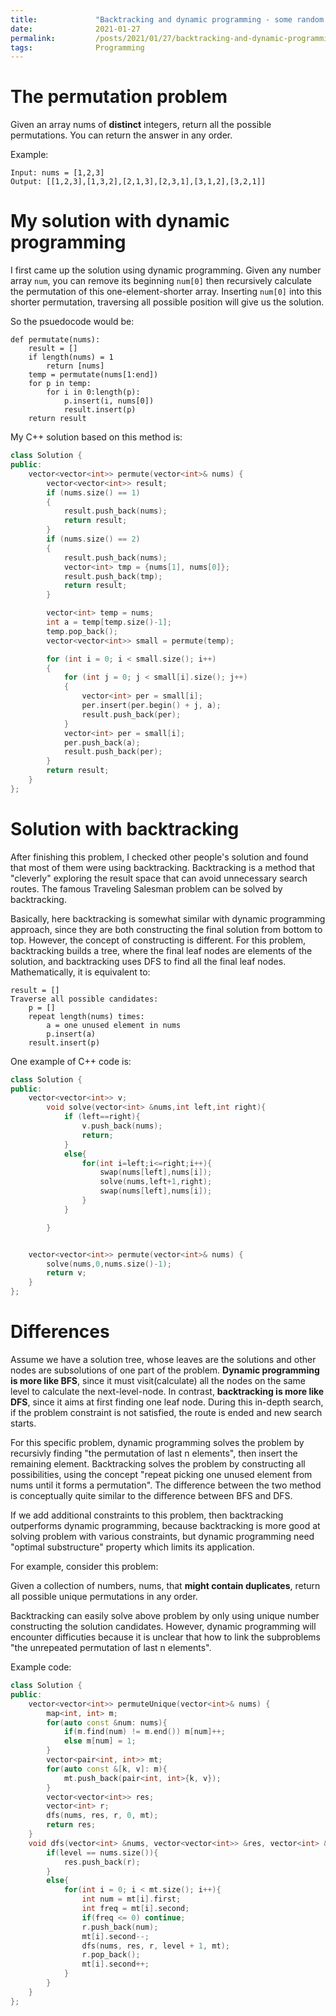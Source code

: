 ```yaml
---
title:             "Backtracking and dynamic programming - some random thinking from the permutation problem"
date:              2021-01-27
permalink:         /posts/2021/01/27/backtracking-and-dynamic-programming
tags:              Programming
---
```


# The permutation problem

Given an array nums of **distinct** integers, return all the possible permutations. You can return the answer in any order.

Example:

```
Input: nums = [1,2,3]
Output: [[1,2,3],[1,3,2],[2,1,3],[2,3,1],[3,1,2],[3,2,1]]
```


# My solution with dynamic programming

I first came up the solution using dynamic programming. Given any number array `num`, you can remove its beginning `num[0]` then recursively calculate the permutation of this one-element-shorter array. Inserting `num[0]` into this shorter permutation, traversing all possible position will give us the solution.

So the psuedocode would be:

```
def permutate(nums):
	result = []
	if length(nums) = 1
		return [nums]
	temp = permutate(nums[1:end])
	for p in temp:
		for i in 0:length(p):
			p.insert(i, nums[0])
			result.insert(p)
	return result
```

My C++ solution based on this method is:

```c++
class Solution {
public:
    vector<vector<int>> permute(vector<int>& nums) {
        vector<vector<int>> result;
        if (nums.size() == 1)
        {
            result.push_back(nums);
            return result;
        }
        if (nums.size() == 2)
        {
            result.push_back(nums);
            vector<int> tmp = {nums[1], nums[0]};
            result.push_back(tmp);
            return result;
        }

        vector<int> temp = nums;
        int a = temp[temp.size()-1];
        temp.pop_back();
        vector<vector<int>> small = permute(temp);

        for (int i = 0; i < small.size(); i++)
        {
            for (int j = 0; j < small[i].size(); j++)
            {
                vector<int> per = small[i];
                per.insert(per.begin() + j, a);
                result.push_back(per);
            }
            vector<int> per = small[i];
            per.push_back(a);
            result.push_back(per);
        }
        return result;
    }
};
```


# Solution with backtracking

After finishing this problem, I checked other people's solution and found that most of them were using backtracking. Backtracking is a method that "cleverly" exploring the result space that can avoid unnecessary search routes. The famous Traveling Salesman problem can be solved by backtracking.

Basically, here backtracking is somewhat similar with dynamic programming approach, since they are both constructing the final solution from bottom to top. However, the concept of constructing is different. For this problem, backtracking builds a tree, where the final leaf nodes are elements of the solution, and backtracking uses DFS to find all the final leaf nodes. Mathematically, it is equivalent to:

```
result = []
Traverse all possible candidates:
	p = []
	repeat length(nums) times:
		a = one unused element in nums
		p.insert(a)
	result.insert(p)
```

One example of C++ code is:

```c++
class Solution {
public:
    vector<vector<int>> v;
        void solve(vector<int> &nums,int left,int right){
            if (left==right){
                v.push_back(nums);
                return;
            }
            else{
                for(int i=left;i<=right;i++){
                    swap(nums[left],nums[i]);
                    solve(nums,left+1,right);
                    swap(nums[left],nums[i]);
                }
            }

        }


    vector<vector<int>> permute(vector<int>& nums) {
        solve(nums,0,nums.size()-1);
        return v;
    }
};
```

# Differences

Assume we have a solution tree, whose leaves are the solutions and other nodes are subsolutions of one part of the problem. **Dynamic programming is more like BFS**, since it must visit(calculate) all the nodes on the same level to calculate the next-level-node. In contrast, **backtracking is more like DFS**, since it aims at first finding one leaf node. During this in-depth search, if the problem constraint is not satisfied, the route is ended and new search starts.

For this specific problem, dynamic programming solves the problem by recursivly finding "the permutation of last n elements", then insert the remaining element. Backtracking solves the problem by constructing all possibilities, using the concept "repeat picking one unused element from nums until it forms a permutation". The difference between the two method is conceptually quite similar to the difference between BFS and DFS.

If we add additional constraints to this problem, then backtracking outperforms dynamic programming, because backtracking is more good at solving problem with various constraints, but dynamic programming need "optimal substructure" property which limits its application.

For example, consider this problem:

Given a collection of numbers, nums, that **might contain duplicates**, return all possible unique permutations in any order.

Backtracking can easily solve above problem by only using unique number constructing the solution candidates. However, dynamic programming will encounter difficuties because it is unclear that how to link the subproblems "the unrepeated permutation of last n elements".

Example code:

```c++
class Solution {
public:
    vector<vector<int>> permuteUnique(vector<int>& nums) {
        map<int, int> m;
        for(auto const &num: nums){
            if(m.find(num) != m.end()) m[num]++;
            else m[num] = 1;
        }
        vector<pair<int, int>> mt;
        for(auto const &[k, v]: m){
            mt.push_back(pair<int, int>{k, v});
        }
        vector<vector<int>> res;
        vector<int> r;
        dfs(nums, res, r, 0, mt);
        return res;
    }
    void dfs(vector<int> &nums, vector<vector<int>> &res, vector<int> &r, int level, vector<pair<int, int>> &mt){
        if(level == nums.size()){
            res.push_back(r);
        }
        else{
            for(int i = 0; i < mt.size(); i++){
                int num = mt[i].first;
                int freq = mt[i].second;
                if(freq <= 0) continue;
                r.push_back(num);
                mt[i].second--;
                dfs(nums, res, r, level + 1, mt);
                r.pop_back();
                mt[i].second++;
            }
        }
    }
};
```
